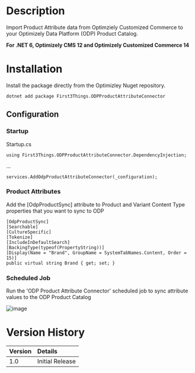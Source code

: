 # Description

Import Product Attribute data from Optimziely Customized Commerce to your Optimizely Data Platform (ODP) Product Catalog. 

**For .NET 6, Optimizely CMS 12 and Optimizely Customized Commerce 14**

# Installation

Install the package directly from the Optimizley Nuget repository.

```
dotnet add package First3Things.ODPProductAttributeConnector
```

## Configuration

### Startup

Startup.cs

```
using First3Things.ODPProductAttributeConnector.DependencyInjection;
```
...
```
services.AddOdpProductAttributeConnector(_configuration);
```

### Product Attributes

Add the [OdpProductSync] attribute to Product and Variant Content Type properties that you want to sync to ODP

```
[OdpProductSync]
[Searchable]
[CultureSpecific]
[Tokenize]
[IncludeInDefaultSearch]
[BackingType(typeof(PropertyString))]
[Display(Name = "Brand", GroupName = SystemTabNames.Content, Order = 15)]
public virtual string Brand { get; set; }
```

### Scheduled Job

Run the 'ODP Product Attribute Connector' scheduled job to sync attribute values to the ODP Product Catalog

![image](https://user-images.githubusercontent.com/19771039/221544669-fa35e11e-910b-450f-8621-8e3b64d60238.png)

# Version History

 |Version| Details|
 |:---|:---------------|
 |1.0|Initial Release|
